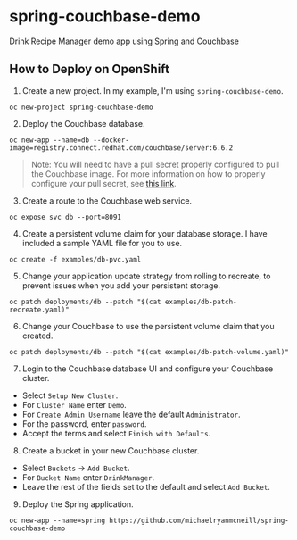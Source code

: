 # spring-couchbase-demo
Drink Recipe Manager demo app using Spring and Couchbase

## How to Deploy on OpenShift
1. Create a new project. In my example, I'm using `spring-couchbase-demo`.
```
oc new-project spring-couchbase-demo
```

2. Deploy the Couchbase database. 
```
oc new-app --name=db --docker-image=registry.connect.redhat.com/couchbase/server:6.6.2
```
> Note: You will need to have a pull secret properly configured to pull the Couchbase image. For more information on how to properly configure your pull secret, see [this link](https://catalog.redhat.com/software/containers/couchbase/server/59f051fa2937384ff320d995?container-tabs=gti).
3. Create a route to the Couchbase web service.
```
oc expose svc db --port=8091
```
4. Create a persistent volume claim for your database storage. I have included a sample YAML file for you to use.
```
oc create -f examples/db-pvc.yaml
```
5. Change your application update strategy from rolling to recreate, to prevent issues when you add your persistent storage.
```
oc patch deployments/db --patch "$(cat examples/db-patch-recreate.yaml)"
```
6. Change your Couchbase to use the persistent volume claim that you created. 
```
oc patch deployments/db --patch "$(cat examples/db-patch-volume.yaml)"
```
7. Login to the Couchbase database UI and configure your Couchbase cluster.

- Select `Setup New Cluster`.
- For `Cluster Name` enter `Demo`.
- For `Create Admin Username` leave the default `Administrator`.
- For the password, enter `password`. 
- Accept the terms and select `Finish with Defaults`.

8. Create a bucket in your new Couchbase cluster.

- Select `Buckets` -> `Add Bucket`.
- For `Bucket Name` enter `DrinkManager`.
- Leave the rest of the fields set to the default and select `Add Bucket`. 

9. Deploy the Spring application. 
```
oc new-app --name=spring https://github.com/michaelryanmcneill/spring-couchbase-demo
```